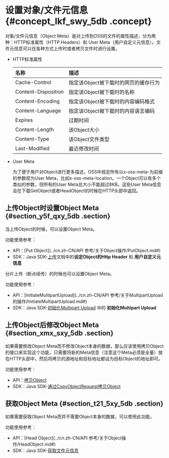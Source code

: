 # 设置对象/文件元信息 {#concept_lkf_swy_5db .concept}

对象/文件元信息（Object Meta）是对上传到OSS的文件的属性描述，分为两种：HTTP标准属性（HTTP Headers）和 User Meta（用户自定义元信息）。文件元信息可以在各种方式上传时或者拷贝文件时进行设置。

-   HTTP标准属性

    |名称|描述|
    |:-|:-|
    |Cache-Control|指定该Object被下载时的网页的缓存行为|
    |Content-Disposition|指定该Object被下载时的名称|
    |Content-Encoding|指定该Object被下载时的内容编码格式|
    |Content-Language|指定该Object被下载时的内容语言编码|
    |Expires|过期时间|
    |Content-Length|该Object大小|
    |Content-Type|该Object文件类型|
    |Last-Modified|最近修改时间|

-   User Meta

    为了便于用户对Object进行更多描述，OSS中规定所有以x-oss-meta-为前缀的参数视为User Meta，比如x-oss-meta-location。一个Object可以有多个类似的参数，但所有的User Meta总大小不能超过8KB。这些User Meta信息会在下载GetObject或者HeadObject的时候在HTTP头部中返回。


## 上传Object时设置Object Meta {#section_y5f_qxy_5db .section}

当上传Object的时候，可以设置Object Meta。

功能使用参考：

-   API：[Put Object](../cn.zh-CN/API 参考/关于Object操作/PutObject.md#)
-   SDK：Java SDK-[上传](https://help.aliyun.com/document_detail/32013.html)文档中的**设定Object的Http Header** 和 **用户自定义元信息**

分片上传（断点续传）的时候也可以设置Object Meta。

功能使用参考：

-   API：[InitiateMultipartUpload](../cn.zh-CN/API 参考/关于MultipartUpload的操作/InitiateMultipartUpload.md#)
-   SDK：Java SDK-[初始化Multipart Upload](https://help.aliyun.com/document_detail/32013.html) 中的 **初始化Multipart Upload**

## 上传Object后修改Object Meta {#section_xmx_sxy_5db .section}

如果需要修改Object Meta而不修改Object本身的数据，那么应该使用拷贝Object的接口来实现这个功能，只需要将新的Meta信息（注意这个Meta必须是全量）放在HTTP头部中，然后将拷贝的源地址和目标地址都设为目标Object的地址即可。

功能使用参考：

-   API：[拷贝Object](cn.zh-CN/开发指南/管理文件/拷贝对象.md#)
-   SDK：Java SDK-[通过CopyObjectRequest拷贝Object](https://help.aliyun.com/document_detail/32015.html)

## 获取Object Meta {#section_t21_5xy_5db .section}

如果需要获取Object Meta而并不需要Object本身的数据，可以使用此功能。

功能使用参考：

-   API：[Head Object](../cn.zh-CN/API 参考/关于Object操作/HeadObject.md#)
-   SDK：Java SDK-[获取文件元信息](https://help.aliyun.com/document_detail/32015.html)

